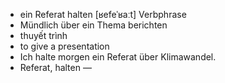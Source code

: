 - ein Referat halten	[ʁefeˈʁaːt]	Verbphrase
- Mündlich über ein Thema berichten
- thuyết trình
- to give a presentation
- Ich halte morgen ein Referat über Klimawandel.
- Referat, halten	—